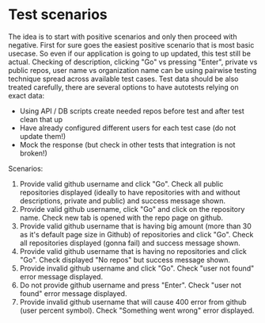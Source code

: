# Test scenarios

The idea is to start with positive scenarios and only then proceed with negative.
First for sure goes the easiest positive scenario that is most basic usecase.
So even if our application is going to up updated, this test still be actual.
Checking of description, clicking "Go" vs pressing "Enter", private vs public repos, user name vs organization name can be using pairwise testing technique spread across available test cases.
Test data should be also treated carefully, there are several options to have autotests relying on exact data:
* Using API / DB scripts create needed repos before test and after test clean that up
* Have already configured different users for each test case (do not update them!)
* Mock the response (but check in other tests that integration is not broken!)

Scenarios:
1. Provide valid github username and click "Go". 
Check all public repositories displayed (ideally to have repositories with and without descriptions, private and public) and success message shown.
2. Provide valid github username, click "Go" and click on the repository name.
Check new tab is opened with the repo page on github.
3. Provide valid github username that is having big amount (more than 30 as it's default page size in Github) of repositories and click "Go".
Check all repositories displayed (gonna fail) and success message shown.
4. Provide valid github username that is having no repositories and click "Go".
Check displayed "No repos" but success message shown.
5. Provide invalid github username and click "Go".
Check "user not found" error message displayed.
6. Do not provide github username and press "Enter".
Check "user not found" error message displayed.
7. Provide invalid github username that will cause 400 error from github (user percent symbol).
Check "Something went wrong" error displayed.
